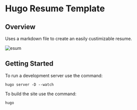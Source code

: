 # Hugo Resume Template

## Overview
Uses a markdown file to create an easily custimizable resume.

![esum](/Users/JordanChalupka/summer/resume_maker/screenshots/resume.png)


## Getting Started

To run a development server use the command:
```
hugo server -D --watch
```

To build the site use the command:
```
hugo
```